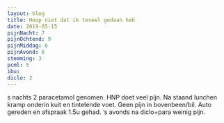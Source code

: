 ```yaml
---
layout: blog
title: Hoop niet dat ik teveel gedaan heb
date: 2019-05-15
pijnNacht: 7
pijnOchtend: 9
pijnMiddag: 6
pijnAvond: 6
stemming: 3
pcml: 5
ibu: 
diclo: 2
---
```


s nachts 2 paracetamol genomen. HNP doet veel pijn. Na staand lunchen kramp onderin kuit en tintelende voet. Geen pijn in bovenbeen/bil. Auto gereden en afspraak 1.5u gehad. ’s avonds na diclo+para weinig pijn.

